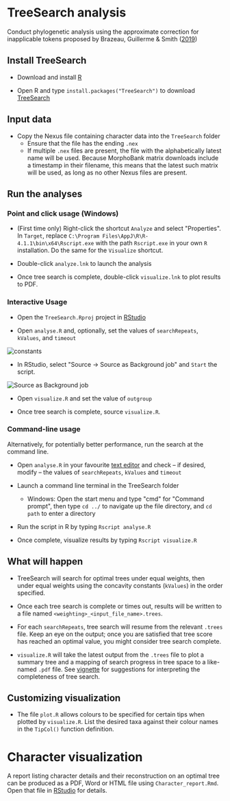 # TreeSearch analysis

Conduct phylogenetic analysis using the approximate correction for inapplicable
tokens proposed by Brazeau, Guillerme & Smith
([2019](https://doi.org/10.1093/sysbio/syy083))


## Install TreeSearch

- Download and install [R](https://cran.r-project.org/bin/windows/base/)

- Open R and type `install.packages("TreeSearch")` to download
  [TreeSearch](https://ms609.github.io/TreeSearch/)


## Input data

- Copy the Nexus file containing character data into the `TreeSearch` folder
  - Ensure that the file has the ending `.nex`
  - If multiple `.nex` files are present, the file with the alphabetically
    latest name will be used.
    Because MorphoBank matrix downloads include a timestamp in their filename,
    this means that the latest such matrix will be used, as long as no other
    Nexus files are present.


## Run the analyses

### Point and click usage (Windows)

- (First time only) Right-click the shortcut `Analyze` and select "Properties".
  In `Target`, replace `C:\Program Files\AppJ\R\R-4.1.1\bin\x64\Rscript.exe` with
  the path `Rscript.exe` in your own `R` installation.
  Do the same for the `Visualize` shortcut.
  

- Double-click `analyze.lnk` to launch the analysis

- Once tree search is complete, double-click `visualize.lnk` to plot
  results to PDF.


### Interactive Usage

- Open the `TreeSearch.Rproj` project in [RStudio](https://posit.co/)

- Open `analyse.R` and, optionally, set the values of `searchRepeats`,
  `kValues`, and `timeout`

![constants](doc/constants.png)

- In RStudio, select "Source → Source as Background job" and `Start` the script.

![Source as Background job](doc/RunInBg.png)

- Open `visualize.R` and set the value of `outgroup`

- Once tree search is complete, source `visualize.R`.


### Command-line usage

Alternatively, for potentially better performance, run the search at the
command line.

- Open `analyse.R` in your favourite
 [text editor](https://notepad-plus-plus.org/downloads/) and check – if
  desired, modify – the values of `searchRepeats`, `kValues` and `timeout`

- Launch a command line terminal in the TreeSearch folder
  - Windows: Open the start menu and type "cmd" for "Command prompt", then type
    `cd ../` to navigate up the file directory, and `cd path` to enter a
    directory

- Run the script in R by typing `Rscript analyse.R`

- Once complete, visualize results by typing `Rscript visualize.R`


## What will happen

- TreeSearch will search for optimal trees under equal weights, then under
  equal weights using the concavity constants (`kValues`) in the order specified.

- Once each tree search is complete or times out, results will be written to
  a file named `<weighting>_<input_file_name>.trees`.

- For each `searchRepeats`, tree search will resume from the relevant `.trees`
  file.  Keep an eye on the output; once you are satisfied that tree score
  has reached an optimal value, you might consider tree search complete.

- `visualize.R` will take the latest output from the `.trees` file to plot
  a summary tree and a mapping of search progress in tree space to a like-named
  `.pdf` file.
  See [vignette](https://ms609.github.io/TreeSearch/articles/tree-search.html)
  for suggestions for interpreting the completeness of tree search.

## Customizing visualization

- The file `plot.R` allows colours to be specified for certain tips when
  plotted by `visualize.R`.  List the desired taxa against their colour names
  in the `TipCol()` function definition.
  
# Character visualization

A report listing character details and their reconstruction on an optimal tree
can be produced as a PDF, Word or HTML file using `Character_report.Rmd`.
Open that file in [RStudio](https://posit.co/downloads/) for details.
